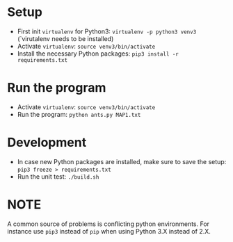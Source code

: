 Setup
=====

* First init `virtualenv` for Python3: `virtualenv -p python3 venv3` (`virutalenv needs to be installed)
* Activate `virtualenv`: `source venv3/bin/activate`
* Install the necessary Python packages: `pip3 install -r requirements.txt`


Run the program
==============

* Activate `virtualenv`: `source venv3/bin/activate`
* Run the program: `python ants.py MAP1.txt`


Development
===========

* In case new Python packages are installed, make sure to save the setup: `pip3 freeze > requirements.txt`
* Run the unit test: `./build.sh`


NOTE
===

A common source of problems is conflicting python environments. For instance use `pip3` instead of `pip` when using Python 3.X instead of 2.X.


